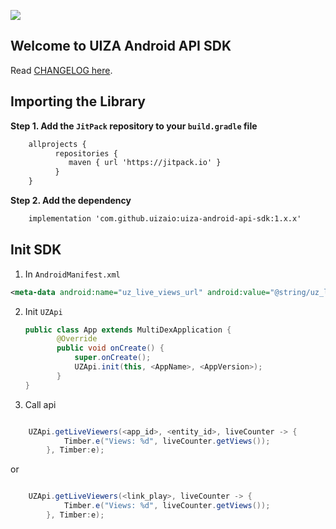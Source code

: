 
[![](https://jitpack.io/v/uizaio/uiza-android-api-sdk.svg)](https://jitpack.io/#uizaio/uiza-android-api-sdk)

## Welcome to UIZA Android API SDK
Read [CHANGELOG here](https://github.com/uizaio/uiza-android-api-sdk/blob/master/CHANGELOG.md).

## Importing the Library
**Step 1. Add the `JitPack` repository to your `build.gradle` file**

```xml
    allprojects {
          repositories {
             maven { url 'https://jitpack.io' }
          }
    }
```

**Step 2. Add the dependency**

```xml
    implementation 'com.github.uizaio:uiza-android-api-sdk:1.x.x'
```

## Init SDK

1. In `AndroidManifest.xml`

```xml
<meta-data android:name="uz_live_views_url" android:value="@string/uz_live_views_url" />
```

2. Init `UZApi`

     ```java
     public class App extends MultiDexApplication {
            @Override
            public void onCreate() {
                super.onCreate();
                UZApi.init(this, <AppName>, <AppVersion>);
            }
     }
3. Call api

```java

    UZApi.getLiveViewers(<app_id>, <entity_id>, liveCounter -> {
    		Timber.e("Views: %d", liveCounter.getViews());
    	}, Timber:e);

```

or

```java

    UZApi.getLiveViewers(<link_play>, liveCounter -> {
    		Timber.e("Views: %d", liveCounter.getViews());
    	}, Timber:e);

```
